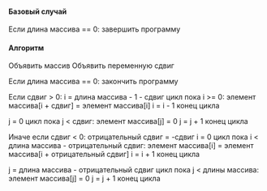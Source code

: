 #### Базовый случай
Если длина массива == 0:
завершить программу

#### Алгоритм
Объявить массив
Объявить переменную сдвиг

Если длина массива == 0:
закончить программу

Если сдвиг > 0:
 i = длина массива - 1 - сдвиг
 цикл пока i >= 0:
  элемент массива[i + сдвиг] = элемент массива[i]
  i = i - 1
 конец цикла

 j = 0
 цикл пока j < сдвиг:
  элемент массива[j] = 0
  j = j + 1
 конец цикла

Иначе если сдвиг < 0:
 отрицательный сдвиг = -сдвиг
 i = 0
 цикл пока i < длина массива - отрицательный сдвиг:
  элемент массива[i] = элемент массива[i + отрицательный сдвиг]
  i = i + 1
 конец цикла

 j = длина массива - отрицательный сдвиг
 цикл пока j < длины массива:
  элемент массива[j] = 0
  j = j + 1
 конец цикла